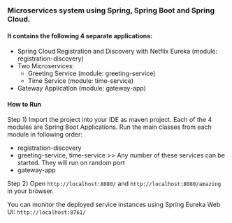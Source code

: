 ### Microservices system using Spring, Spring Boot and Spring Cloud.


#### It contains the following 4 separate applications:

- Spring Cloud Registration and Discovery with Netflix Eureka (module: registration-discovery)
- Two Microservices:
    - Greeting Service (module: greeting-service)
    - Time Service (module: time-service)
- Gateway Application (module: gateway-app)


#### How to Run

Step 1) Import the project into your IDE as maven project. Each of the 4 modules are Spring Boot Applications. Run the main classes from each module in following order:

- registration-discovery
- greeting-service,   time-service  >> Any number of these services can be started. They will run on random port
- gateway-app

Step 2) Open `http://localhost:8080/` and `http://localhost:8080/amazing` in your browser. 

You can monitor the deployed service instances using Spring Eureka Web UI: `http://localhost:8761/`
